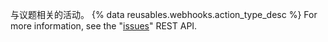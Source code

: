 与议题相关的活动。 {% data reusables.webhooks.action_type_desc %} For more information, see the "[issues](/v3/issues/comments/)" REST API.
